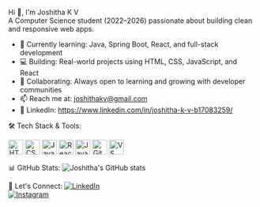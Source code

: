 Hi 👋, I'm Joshitha K V  
A Computer Science student (2022–2026) passionate about building clean and responsive web apps.

- 🌱 Currently learning: Java, Spring Boot, React, and full-stack development
- 💻 Building: Real-world projects using HTML, CSS, JavaScript, and React
- 🤝 Collaborating: Always open to learning and growing with developer communities
- 📫 Reach me at: joshithakv@gmail.com
- 🔗 LinkedIn: https://www.linkedin.com/in/joshitha-k-v-b17083259/


 🛠️ Tech Stack & Tools:
<p align="left">
  <img src="https://cdn.jsdelivr.net/gh/devicons/devicon/icons/html5/html5-original.svg" height="30" alt="HTML" />
  <img src="https://cdn.jsdelivr.net/gh/devicons/devicon/icons/css3/css3-original.svg" height="30" alt="CSS" />
  <img src="https://cdn.jsdelivr.net/gh/devicons/devicon/icons/javascript/javascript-original.svg" height="30" alt="JavaScript" />
  <img src="https://cdn.jsdelivr.net/gh/devicons/devicon/icons/react/react-original.svg" height="30" alt="React" />
  <img src="https://cdn.jsdelivr.net/gh/devicons/devicon/icons/java/java-original.svg" height="30" alt="Java" />
  <img src="https://cdn.jsdelivr.net/gh/devicons/devicon/icons/github/github-original.svg" height="30" alt="GitHub" />
  <img src="https://cdn.jsdelivr.net/gh/devicons/devicon/icons/vscode/vscode-original.svg" height="30" alt="VS Code" />
</p>



📊 GitHub Stats:
![Joshitha's GitHub stats](https://github-readme-stats.vercel.app/api?username=JoshithaKV&show_icons=true&theme=radical)

 🤝 Let's Connect:
[![LinkedIn](https://img.shields.io/badge/LinkedIn-blue?logo=linkedin&logoColor=white)](https://www.linkedin.com/in/joshitha-k-v)  
[![Instagram](https://img.shields.io/badge/Instagram-E4405F?logo=instagram&logoColor=white)](https://instagram.com/your_username)

